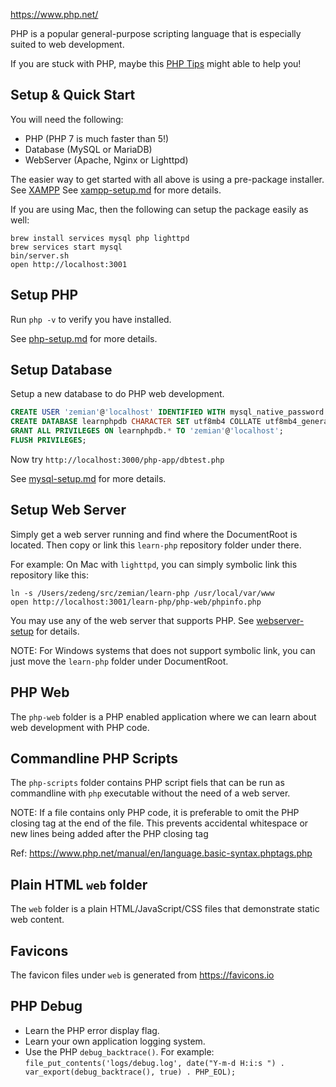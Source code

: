 https://www.php.net/

PHP is a popular general-purpose scripting language that is especially suited to web development.

If you are stuck with PHP, maybe this [PHP Tips](docs/php-tips.md) might able to help you!

## Setup & Quick Start

You will need the following:

* PHP (PHP 7 is much faster than 5!)
* Database (MySQL or MariaDB)
* WebServer (Apache, Nginx or Lighttpd)

The easier way to get started with all above is using a pre-package installer. See [XAMPP](https://www.apachefriends.org/) See [xampp-setup.md](docs/xampp-setup.md) for more details.

If you are using Mac, then the following can setup the package easily as well:

	brew install services mysql php lighttpd
	brew services start mysql
	bin/server.sh
	open http://localhost:3001

## Setup PHP

Run `php -v` to verify you have installed. 

See [php-setup.md](docs/php-setup.md) for more details.

## Setup Database

Setup a new database to do PHP web development.

```sql
CREATE USER 'zemian'@'localhost' IDENTIFIED WITH mysql_native_password BY 'test123';
CREATE DATABASE learnphpdb CHARACTER SET utf8mb4 COLLATE utf8mb4_general_ci;
GRANT ALL PRIVILEGES ON learnphpdb.* TO 'zemian'@'localhost';
FLUSH PRIVILEGES;
```

Now try `http://localhost:3000/php-app/dbtest.php`

See [mysql-setup.md](docs/mysql-setup.md) for more details.

## Setup Web Server

Simply get a web server running and find where the DocumentRoot is located. Then copy or link this `learn-php` repository folder under there.

For example: On Mac with `lighttpd`, you can simply symbolic link this repository like this:

	ln -s /Users/zedeng/src/zemian/learn-php /usr/local/var/www
	open http://localhost:3001/learn-php/php-web/phpinfo.php

You may use any of the web server that supports PHP. See [webserver-setup](docs/webserver-setup.md) for details.

NOTE: For Windows systems that does not support symbolic link, you can just move the `learn-php` folder under DocumentRoot.

## PHP Web

The `php-web` folder is a PHP enabled application where we can learn about web development with PHP code.

## Commandline PHP Scripts

The `php-scripts` folder contains PHP script fiels that can be run as commandline with `php` executable without the need of a web server.

NOTE: If a file contains only PHP code, it is preferable to omit the PHP closing tag at the end of the file. This prevents accidental whitespace or new lines being added after the PHP closing tag

Ref: https://www.php.net/manual/en/language.basic-syntax.phptags.php

## Plain HTML `web` folder

The `web` folder is a plain HTML/JavaScript/CSS files that demonstrate static web content.

## Favicons

The favicon files under `web` is generated from https://favicons.io

## PHP Debug

* Learn the PHP error display flag.
* Learn your own application logging system.
* Use the PHP `debug_backtrace()`. For example:	
    ```file_put_contents('logs/debug.log', date("Y-m-d H:i:s ") . var_export(debug_backtrace(), true) . PHP_EOL);```

